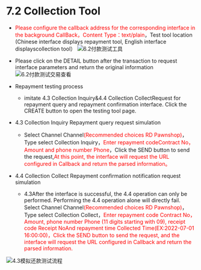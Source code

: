 # 7.2 Collection Tool

- <font color = red>Please configure the callback address for the corresponding interface in the background CallBack，Content Type：text/plain</font>，Test tool location (Chinese interface displays repayment tool, English interface displayscollection tool）
![6.2付款测试工具](/en/public/6.2付款测试工具.png "Shiprock")

- Please click on the DETAIL button after the transaction to request interface parameters and return the original information
![6.2付款测试交易查看](/en/public/6.2付款测试交易查看.png "Shiprock")
- Repayment testing process
    - imitate 4.3 Collection Inquiry&4.4 Collection CollectRequest for repayment query and repayment confirmation interface. Click the CREATE button to open the testing tool page.
- 4.3 Collection Inquiry Repayment query request simulation
    - Select Channel Channel<font color = red>(Recommended choices RD Pawnshop)</font>，Type select Collection Inquiry，<font color = red>Enter repayment codeContract No，Amount and phone number Phone</font>，Click the SEND button to send the request,<font color = red>At this point, the interface will request the URL configured in Callback and return the parsed information。</font>

- 4.4 Collection Collect Repayment confirmation notification request simulation

    - 4.3After the interface is successful, the 4.4 operation can only be performed. Performing the 4.4 operation alone will directly fail. Select Channel Channel<font color = red>(Recommended choices RD Pawnshop)</font>，Type select Collection Collect，<font color = red>Enter repayment code Contract No，Amount, phone number Phone (11 digits starting with 09), receipt code Receipt NoAnd repayment time Collected Time(EX:2022-07-01 16:00:00)，Click the SEND button to send the request, and the interface will request the URL configured in Callback and return the parsed information.</font>

![4.3模拟还款测试流程](/en/public/4.3模拟还款测试流程.png "Shiprock")






